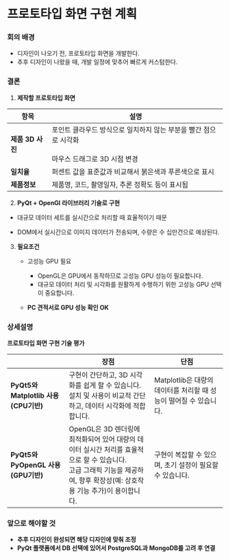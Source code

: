 # 프로토타입 화면 구현 계획

### 회의 배경

- 디자인이 나오기 전, 프로토타입 화면을 개발한다.
- 추후 디자인이 나왔을 때, 개발 일정에 맞추어 빠르게 커스텀한다.



### **결론**

1. **제작할 프로토타입 화면**

| 항목             | 설명                                                         |
| ---------------- | ------------------------------------------------------------ |
| **제품 3D 사진** | 포인트 클라우드 방식으로 일치하지 않는 부분을 빨간 점으로 시각화<br /><br />마우스 드래그로 3D 시점 변경 |
| **일치율**       | 퍼센트 값을 표준값과 비교해서 붉은색과 푸른색으로 표시       |
| **제품정보**     | 제품명, 코드, 촬영일자, 추론 정확도 등이 표시됨              |

2. **PyQt + OpenGl 라이브러리 기술로 구현**
- 대규모 데이터 세트를 실시간으로 처리할 때 효율적이기 때문
   
- DOM에서 실시간으로 이미지 데이터가 전송되며, 수량은 수 십만건으로 예상된다.


3. **필요조건**

   - 고성능 GPU 필요
     - OpenGL은 GPU에서 동작하므로 고성능 GPU 성능이 필요합니다.
     - 대규모 데이터 처리 및 시각화를 원활하게 수행하기 위한 고성능 GPU 선택이 중요합니다.

   - **PC 견적서로 GPU 성능 확인 OK**




### **상세설명**

**프로토타입 화면 구현 기술 평가**

|                                      | **장점**                                                     | **단점**                                                     |
| ------------------------------------ | ------------------------------------------------------------ | ------------------------------------------------------------ |
| **PyQt5와 Matplotlib 사용(CPU기반)** | 구현이 간단하고, 3D 시각화를 쉽게 할 수 있습니다.<br />설치 및 사용이 비교적 간단하고, 데이터 시각화에 적합합니다. | Matplotlib은 대량의 데이터를 처리할 때 성능이 떨어질 수 있습니다. |
| **PyQt5와 PyOpenGL 사용 (GPU기반)**  | OpenGL은 3D 렌더링에 최적화되어 있어 대량의 데이터 실시간 처리를 효율적으로 할 수 있습니다.<br />고급 그래픽 기능을 제공하여, 향후 확장성(예: 상호작용 기능 추가)이 용이합니다. | 구현이 복잡할 수 있으며, 초기 설정이 필요할 수 있습니다.     |



### **앞으로 해야할 것**

- **추후 디자인이 완성되면 해당 디자인에 맞춰 조정**
- **PyQt 플랫폼에서 DB 선택에 있어서 PostgreSQL과 MongoDB를 고려 후 연결**

